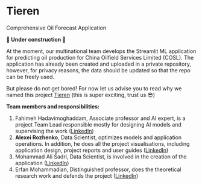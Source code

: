 # Tieren
Comprehensive Oil Forecast Application

**👷 Under construction 👷**

At the moment, our multinational team develops the Streamlit ML application for predicting oil production for China Oilfield Services Limited (COSL). The application has already been created and uploaded in a private repository, however, for privacy reasons, the data should be updated so that the repo can be freely used. 

But please do not get bored! For now let us advise you to read why we named this project [Tieren](https://www.chinadailyhk.com/article/355573) (this is super exciting, trust us 😎)

**Team members and responsibilities:**
1. Fahimeh Hadavimoghaddam, Associate professor and AI expert, is a project Team Lead responsible mostly for designing AI models and supervising the work ([LinkedIn](https://www.linkedin.com/in/fahime-moghaddam-phd-039a2183/))
2. **Alexei Rozhenko**, Data Scientist, optimizes models and application operations. In addition, he does all the project visualisations, including application design, project reports and user guides ([LinkedIn](https://www.linkedin.com/in/alexei-rozhenko-7304b9207/))
3. Mohammad Ali Sadri, Data Scientist, is involved in the creation of the application ([LinkedIn](https://ir.linkedin.com/in/mohammad-ali-sadri-77586b80))
4. Erfan Mohammadian, Distinguished professor, does the theoretical research work and defends the project ([LinkedIn](https://cn.linkedin.com/in/erfan-mohammadian-1b587267))
